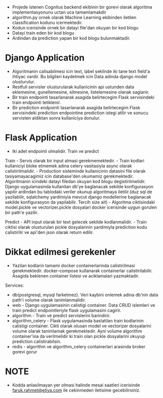  - Projede istenen Cognitus backend ekibinin bir gorevi olarak algoritma implementasyonunu uctan uca tamamlamakdir
- algorithm.py ornek olarak Machine Learning ekibinden iletilen classification kodunu icermektedir.
- Kodun icerisinde ornek bir datayi file'dan okuyan bir kod blogu
- Datayi train eden bir kod blogu
- Ardindan da prediction yapan bir kod blogu bulunmaktadir.

Django Application
==================
- Algoritmanin calisabilmesi icin text, label seklinde iki tane text field'a
  ihtiyac vardir. Bu bilgileri kaydetmek icin Data adinda django model olusturulur.
- Restfull servisler olusturularak kullanicinin api ustunden data eklemesine,
  gunellemesine, silmesine, listelemesine olanak saglanir.
- Bir train endpointi tasarlanarak asagida belirtecegim Flask servisindeki train endpointi tetiklenir.
- Bir prediction endpointi tasarlanarak asagida belirtecegim Flask servisindeki prediction endpointine prediction istegi atilir ve sonucu servisten aldiktan sonra kullaniciya donulur.


Flask Application
=================

- Iki adet endpointi olmalidir. Train ve predict

Train - Servis olarak bir input almasi gerekmemektedir.
    - Train kodlari kullaniciyi bloke etmemek adina celery vasitasiyla async olarak calistirilmalidir.
    - Production sisteminde kullanicinin datasini file olarak tasiyamayacagimiz icin database'den okumamiz gerekmektedir. Algoritmanin icindeki datayi filedan okuyan kod blogu degistirilmelidir. Django uygulamasinda kullanilan db'ye baglanacak sekilde konfigurasyon yapilir ardindan bu tablodaki veriler okunup algoritmaya iletilir.(duz sql de yazilabilir, sqlalchemy yardimiyla mevcut django modellerine baglanacak sekilde konfigurasyon da yapilabilir. Tercih size ait)
    - Algoritma ciktisindaki model.pickle ve vectorizer.pickle dosyalari docker icerisinde uygun gorulen bir path'e yazilir.

Predict - API input olarak bir text gelecek sekilde kodlanmalidir.
    - Train ciktisi olarak olusturulan pickle dosyalarinin yardimiyla prediction kodu calistirilir ve api'den json olarak return edilir.

Dikkat edilmesi gerekenler
==========================
- Yazilan kodlarin tamami docker containerlarinda calistirilmasi gerekmektedir. docker-compose kullanarak containerlar calistirilabilir. Asagida beklenen container listesi ve aciklamalari yazmaktadir.

Services:
  - db(postgresql, mysql farketmez). Veri kaybini onlemek adina db'nin data path'i volume olarak tanimlanmalidir.
  - web - Django uygulamasinin calistigi container. Data CRUD islemleri ve train predict endpointleriyle flask uygulamasini cagirir.
  - algorithm - Train ve predict servislerini barindirir.
  - algorithm_celery - Flask uygulamasinda baslatilan train kodlarinin calistigi container. Cikti olarak olusan model ve vectorizer dosyalarini volume olarak tanimlamak gerekmektedir. Ayni volume algorithm container'ina da verilmelidir ki train olan pickle dosyalarini okuyup prediction calistirabilsin.
 - redis - algorithm ve algorithm_celery containerlari arasinda broker gorevi gorur





NOTE
====
- Kodda anlasilmayan yer olmasi halinde mesai saatleri icerisinde faruk.rahmet@etiya.com ile cekinmeden iletisime gecebilirsiniz.
